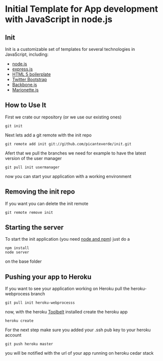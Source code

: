 Initial Template for App development with JavaScript in node.js
==============================================================

## Init

Init is a customizable set of templates for several technologies in JavaScript, including:
 
 * [node.js](http://nodejs.org/)
 * [express.js](http://expressjs.com/)
 * [HTML 5 boilerplate](http://html5boilerplate.com/)
 * [Twitter Bootstrap](http://getbootstrap.com/2.3.2/)
 * [Backbone.js](http://backbonejs.org/)
 * [Marionette.js](http://marionettejs.com/)

## How to Use It

First we crate our repository (or we use our existing ones)

	git init

Next lets add a git remote with the init repo

	git remote add init git://github.com/picanteverde/init.git

Afert that we pull the branches we need for example to have the latest version of the user manager

	git pull init usermanager
	
now you can start your application with a working environment


## Removing the init repo

If you want you can delete the init remote

	git remote remove init

## Starting the server

To start the init application (you need [node and npm](http://nodejs.org/)) just do a

	npm install
	node server

on the base folder 


## Pushing your app to Heroku

If you want to see your application working on Heroku pull the heroku-webprocess branch

    git pull init heroku-webprocesss

now, with the heroku [Toolbelt](https://devcenter.heroku.com/articles/nodejs) installed create the heroku app

    heroku create

For the next step make sure you added your .ssh pub key to your heroku account

    git push heroku master

you will be notified with the url of your app running on heroku cedar stack

